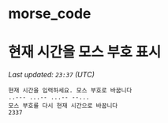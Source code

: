 # morse_code
# 현재 시간을 모스 부호 표시
<!-- MORSE_TIME_START -->
<!-- MORSE_TIME_START -->
_Last updated: `23:37` (UTC)_

```
현재 시간을 입력하세요. 모스 부호로 바꿉니다
..--- ...-- ...-- --...
모스 부호를 다시 현재 시간으로 바꿉니다
2337
```
<!-- MORSE_TIME_END -->
<!-- MORSE_TIME_START -->
<!-- MORSE_TIME_START -->
<!-- MORSE_TIME_START -->
<!-- MORSE_TIME_START -->
<!-- MORSE_TIME_START -->
<!-- MORSE_TIME_START -->
<!-- MORSE_TIME_START -->
<!-- MORSE_TIME_START -->
<!-- MORSE_TIME_START -->
<!-- MORSE_TIME_START -->
<!-- MORSE_TIME_START -->
<!-- MORSE_TIME_START -->
<!-- MORSE_TIME_START -->
<!-- MORSE_TIME_START -->
<!-- MORSE_TIME_START -->
<!-- MORSE_TIME_START -->
<!-- MORSE_TIME_START -->
<!-- MORSE_TIME_START -->
<!-- MORSE_TIME_START -->
<!-- MORSE_TIME_START -->
<!-- MORSE_TIME_START -->
<!-- MORSE_TIME_START -->
<!-- MORSE_TIME_START -->
<!-- MORSE_TIME_START -->
<!-- MORSE_TIME_START -->
